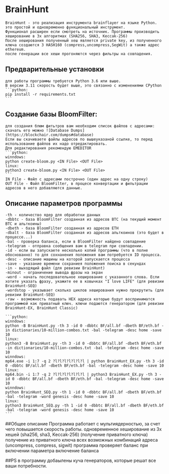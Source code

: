 # BrainHunt
    BrainHunt - это реализация инструмента brainflayer на языке Python. это простой и одновременно функциональный инструмент. 
    Функционал расширен если смотреть на источник. Программы производить хеширование в 3х алгоритмах (SHA256, SHA3, Keccak-256)
    После хеширования полученный хеш является private key, из полученного ключа создаются 3 HASH160 (compress,uncompress,SegWit) а также адрес ethereum.
    после генерации все хеши прогоняются через фильтры на совпадения.

## Предварительные установки
    для работы программы требуется Python 3.6 или выше.
    В версии 3.11 скорость будет выше, это связанно с изменениями CPython
    ```python:
    pip install -r requirements.txt
    ```

## Создание базы BloomFilter:
    для создания блюм фитьтров вам необходим список файлов с адресами:
    скачать его можно ![Database Dumps](https://blockchair.com/dumps#database)
    Если вы скачиваете файлы адресов по вышеуказаной ссылке, то перед использование файлов их надо отредактировать.
    Для редактирования рекомендую EMEDITOR
    ```python:
    winndows:
    python create-bloom.py <IN File> <OUT File>
    linux:
    python3 create-bloom.py <IN File> <OUT File>
    ```
    IN File - Файл с адресами построчно (один адрес на одну строку)
    OUT File - Файл BloomFilter, в процесе конвертации и фильтрации адресов в него добавляются данные.

## Описание параметров программы
    -th - количество ядер для обработки данных
    -dbbtc - база BloomFilter созданная из адресов BTC (на текущий момент BTC и альткоины)
    -dbeth - база BloomFilter созданная из адресов ETH
    -dbalt - база BloomFilter созданная из адресов альткоинов (это будет в процессе...)
    -bal - проверка баланса, если в BloomFilter найдено совпадение
    -telegram - отправка сообщения вам в telegram при совпадении.
    -id - если вы запускаете несколько копий программы (что в полне обоснованно) то для сохнанения положения вам потребуется ID процесса.
    -desc - описание машины на которой запускается процесса
    -save - указание времени сохраниея положения поиска в секундах
    -in - выходящий файл (для ревизии BrainHunt)
    -minout - ограничение вывода фразы на экран
    -word - начать последовательное хеширование с указанного слова. Если хотите указать фразу, укажите ее в ковычках "I love LIFE" (для ревизии BrainHunt-SEQ)
    -wordstop - указывает сколько циклов хеширования нужно прокрутить (для ревизии BrainHunt-SEQ)
    -raw - возможность подавать HEX адреса которые будут восприниматся программой как приватный ключ. ключи подаются генератором (для ревизии BrainHunt-EX, BrainHunt Classic)

    ```python:
    winndows:
    python -B BrainHunt.py -th 3 -id 0 -dbbtc BF/all.bf -dbeth BF/eth.bf -in dictionaries/10-million-combos.txt -bal -telegram -desc home -save 10
    linux:
    python3 -B BrainHunt.py -th 3 -id 0 -dbbtc BF/all.bf -dbeth BF/eth.bf -in dictionaries/10-million-combos.txt -bal -telegram -desc home -save 10
    winndows:
    mp64.exe -i 1:7 -q 2 ?l?l?l?l?l?l?l | python BrainHunt_EX.py -th 3 -id 0 -dbbtc BF/all.bf -dbeth BF/eth.bf -bal -telegram -desc home -save 10
    linux:
    mp64.bin -i 1:7 -q 2 ?l?l?l?l?l?l?l | python3 BrainHunt_EX.py -th 3 -id 0 -dbbtc BF/all.bf -dbeth BF/eth.bf -bal -telegram -desc home -save 10
    winndows:
    python BrainHunt_SEQ.py -th 1 -id 0 -dbbtc BF/all.bf -dbeth BF/eth.bf -bal -telegram -word genesis -desc home -save 10
    linux:
    python3 BrainHunt_SEQ.py -th 1 -id 0 -dbbtc BF/all.bf -dbeth BF/eth.bf -bal -telegram -word genesis -desc home -save 10
    ```

##Общее описание
    Программа работает с мультиядерностью, за счет чего повышается скорость работы.
    одновременное хеширование из 3х хешей (sha256, sha3, Keccak-256) (получение приватного ключа)
    получение из приватного ключа всех возможных комбинаций адреса (uncompress, compress, sigwit)
    программа проверяет баланс при включении параметра включение баланса

##PS
    в программу добаылены куча генераторов, которые решат все ваши потребности.
    


